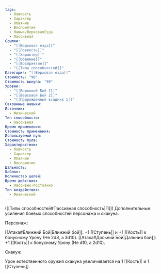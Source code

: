 ```yaml
---
tags:
  - Ловкость
  - Характер
  - Обаяние
  - Восприятие
  - Навык/ВерховаяЕзда
  - Пассивная
Ссылки:
  - "[[Верховая езда]]"
  - "[[Ловкость]]"
  - "[[Характер]]"
  - "[[Обаяние]]"
  - "[[Восприятие]]"
  - "[[Типы способностей]]"
Категория: "[[Верховая езда]]"
Стоимость: "90"
Стоимость выкупа: "90"
Уровни:
  - "[[Верховой Бой 1]]"
  - "[[Верховой Бой 2]]"
  - "[[Прирожденный всадник 1]]"
Связанные навыки: 
Источник:
  - Физический
Тип способности:
  - Пассивная
Время применения: 
Стоимость применения: 
Используемый пул: 
Стоимость пула: 
Характеристики:
  - Ловкость
  - Характер
  - Обаяние
  - Восприятие
Дальность: 
Шаблон: 
Количество целей: 
Время действия:
  - Пассивно-постоянно
Тип воздействия:
  - Физический
---
```

([[Типы способностей#Пассивная способность|П]]) Дополнительные усиления боевых способностей персонажа и скакуна. 

Персонаж:

[[Атака#Ближний Бой|Ближний бой]]: +1 [[Ступень]] и +1 [[Кость]] к бонусному Урону (Не 2d8, а 3d10).
[[Атака#Дальний Бой|Дальний бой]]: +1 [[Кость]] к бонусному Урону (Не d10, а 2d10).

Скакун:

Урон естественного оружия скакуна увеличивается на 1 [[Кость]] и 1 [[Ступень]].

